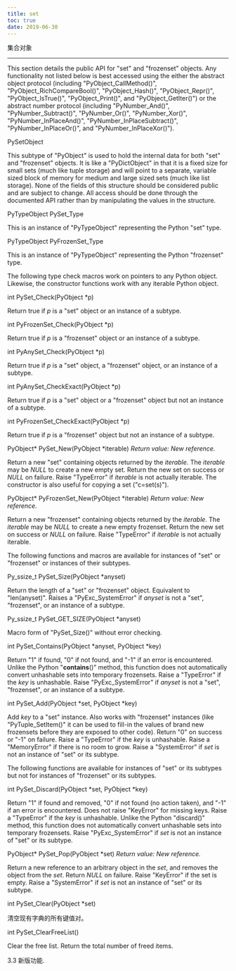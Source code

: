 ```yaml
---
title: set
toc: true
date: 2019-06-30
---
```

集合对象
********

This section details the public API for "set" and "frozenset" objects.
Any functionality not listed below is best accessed using the either
the abstract object protocol (including "PyObject_CallMethod()",
"PyObject_RichCompareBool()", "PyObject_Hash()", "PyObject_Repr()",
"PyObject_IsTrue()", "PyObject_Print()", and "PyObject_GetIter()") or
the abstract number protocol (including "PyNumber_And()",
"PyNumber_Subtract()", "PyNumber_Or()", "PyNumber_Xor()",
"PyNumber_InPlaceAnd()", "PyNumber_InPlaceSubtract()",
"PyNumber_InPlaceOr()", and "PyNumber_InPlaceXor()").

PySetObject

   This subtype of "PyObject" is used to hold the internal data for
   both "set" and "frozenset" objects.  It is like a "PyDictObject" in
   that it is a fixed size for small sets (much like tuple storage)
   and will point to a separate, variable sized block of memory for
   medium and large sized sets (much like list storage). None of the
   fields of this structure should be considered public and are
   subject to change.  All access should be done through the
   documented API rather than by manipulating the values in the
   structure.

PyTypeObject PySet_Type

   This is an instance of "PyTypeObject" representing the Python "set"
   type.

PyTypeObject PyFrozenSet_Type

   This is an instance of "PyTypeObject" representing the Python
   "frozenset" type.

The following type check macros work on pointers to any Python object.
Likewise, the constructor functions work with any iterable Python
object.

int PySet_Check(PyObject *p)

   Return true if *p* is a "set" object or an instance of a subtype.

int PyFrozenSet_Check(PyObject *p)

   Return true if *p* is a "frozenset" object or an instance of a
   subtype.

int PyAnySet_Check(PyObject *p)

   Return true if *p* is a "set" object, a "frozenset" object, or an
   instance of a subtype.

int PyAnySet_CheckExact(PyObject *p)

   Return true if *p* is a "set" object or a "frozenset" object but
   not an instance of a subtype.

int PyFrozenSet_CheckExact(PyObject *p)

   Return true if *p* is a "frozenset" object but not an instance of a
   subtype.

PyObject* PySet_New(PyObject *iterable)
    *Return value: New reference.*

   Return a new "set" containing objects returned by the *iterable*.
   The *iterable* may be *NULL* to create a new empty set.  Return the
   new set on success or *NULL* on failure.  Raise "TypeError" if
   *iterable* is not actually iterable.  The constructor is also
   useful for copying a set ("c=set(s)").

PyObject* PyFrozenSet_New(PyObject *iterable)
    *Return value: New reference.*

   Return a new "frozenset" containing objects returned by the
   *iterable*. The *iterable* may be *NULL* to create a new empty
   frozenset.  Return the new set on success or *NULL* on failure.
   Raise "TypeError" if *iterable* is not actually iterable.

The following functions and macros are available for instances of
"set" or "frozenset" or instances of their subtypes.

Py_ssize_t PySet_Size(PyObject *anyset)

   Return the length of a "set" or "frozenset" object. Equivalent to
   "len(anyset)".  Raises a "PyExc_SystemError" if *anyset* is not a
   "set", "frozenset", or an instance of a subtype.

Py_ssize_t PySet_GET_SIZE(PyObject *anyset)

   Macro form of "PySet_Size()" without error checking.

int PySet_Contains(PyObject *anyset, PyObject *key)

   Return "1" if found, "0" if not found, and "-1" if an error is
   encountered.  Unlike the Python "__contains__()" method, this
   function does not automatically convert unhashable sets into
   temporary frozensets.  Raise a "TypeError" if the *key* is
   unhashable. Raise "PyExc_SystemError" if *anyset* is not a "set",
   "frozenset", or an instance of a subtype.

int PySet_Add(PyObject *set, PyObject *key)

   Add *key* to a "set" instance.  Also works with "frozenset"
   instances (like "PyTuple_SetItem()" it can be used to fill-in the
   values of brand new frozensets before they are exposed to other
   code).  Return "0" on success or "-1" on failure. Raise a
   "TypeError" if the *key* is unhashable. Raise a "MemoryError" if
   there is no room to grow.  Raise a "SystemError" if *set* is not an
   instance of "set" or its subtype.

The following functions are available for instances of "set" or its
subtypes but not for instances of "frozenset" or its subtypes.

int PySet_Discard(PyObject *set, PyObject *key)

   Return "1" if found and removed, "0" if not found (no action
   taken), and "-1" if an error is encountered.  Does not raise
   "KeyError" for missing keys.  Raise a "TypeError" if the *key* is
   unhashable.  Unlike the Python "discard()" method, this function
   does not automatically convert unhashable sets into temporary
   frozensets. Raise "PyExc_SystemError" if *set* is not an instance
   of "set" or its subtype.

PyObject* PySet_Pop(PyObject *set)
    *Return value: New reference.*

   Return a new reference to an arbitrary object in the *set*, and
   removes the object from the *set*.  Return *NULL* on failure.
   Raise "KeyError" if the set is empty. Raise a "SystemError" if
   *set* is not an instance of "set" or its subtype.

int PySet_Clear(PyObject *set)

   清空现有字典的所有键值对。

int PySet_ClearFreeList()

   Clear the free list. Return the total number of freed items.

   3.3 新版功能.
